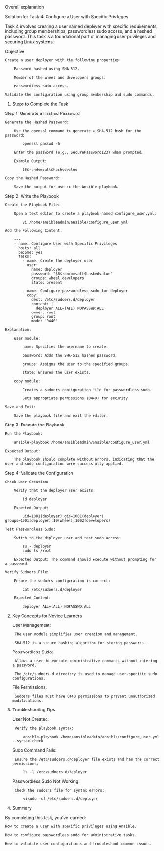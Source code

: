 Overall explanation

Solution for Task 4: Configure a User with Specific Privileges

Task 4 involves creating a user named deployer with specific requirements, including group memberships, passwordless sudo access, and a hashed password. This task is a foundational part of managing user privileges and securing Linux systems.

Objective

    Create a user deployer with the following properties:

        Password hashed using SHA-512.

        Member of the wheel and developers groups.

        Passwordless sudo access.

    Validate the configuration using group membership and sudo commands.

1. Steps to Complete the Task

Step 1: Generate a Hashed Password

    Generate the Hashed Password:

        Use the openssl command to generate a SHA-512 hash for the password:

            openssl passwd -6

        Enter the password (e.g., SecurePassword123) when prompted.

        Example Output:

            $6$randomsalt$hashedvalue

    Copy the Hashed Password:

        Save the output for use in the Ansible playbook.

Step 2: Write the Playbook

    Create the Playbook File:

        Open a text editor to create a playbook named configure_user.yml:

            vi /home/ansibleadmin/ansible/configure_user.yml

    Add the Following Content:

        ---
        - name: Configure User with Specific Privileges
          hosts: all
          become: yes
          tasks:
            - name: Create the deployer user
              user:
                name: deployer
                password: "$6$randomsalt$hashedvalue"
                groups: wheel,developers
                state: present
         
            - name: Configure passwordless sudo for deployer
              copy:
                dest: /etc/sudoers.d/deployer
                content: |
                  deployer ALL=(ALL) NOPASSWD:ALL
                owner: root
                group: root
                mode: '0440'

    Explanation:

        user module:

            name: Specifies the username to create.

            password: Adds the SHA-512 hashed password.

            groups: Assigns the user to the specified groups.

            state: Ensures the user exists.

        copy module:

            Creates a sudoers configuration file for passwordless sudo.

            Sets appropriate permissions (0440) for security.

    Save and Exit:

        Save the playbook file and exit the editor.

Step 3: Execute the Playbook

    Run the Playbook:

        ansible-playbook /home/ansibleadmin/ansible/configure_user.yml

    Expected Output:

        The playbook should complete without errors, indicating that the user and sudo configuration were successfully applied.

Step 4: Validate the Configuration

    Check User Creation:

        Verify that the deployer user exists:

            id deployer

        Expected Output:

            uid=1001(deployer) gid=1001(deployer) groups=1001(deployer),10(wheel),1002(developers)

    Test Passwordless Sudo:

        Switch to the deployer user and test sudo access:

            su - deployer
            sudo ls /root

        Expected Output: The command should execute without prompting for a password.

    Verify Sudoers File:

        Ensure the sudoers configuration is correct:

            cat /etc/sudoers.d/deployer

        Expected Content:

            deployer ALL=(ALL) NOPASSWD:ALL

2. Key Concepts for Novice Learners

    User Management:

        The user module simplifies user creation and management.

        SHA-512 is a secure hashing algorithm for storing passwords.

    Passwordless Sudo:

        Allows a user to execute administrative commands without entering a password.

        The /etc/sudoers.d directory is used to manage user-specific sudo configurations.

    File Permissions:

        Sudoers files must have 0440 permissions to prevent unauthorized modifications.

3. Troubleshooting Tips

    User Not Created:

        Verify the playbook syntax:

            ansible-playbook /home/ansibleadmin/ansible/configure_user.yml --syntax-check

    Sudo Command Fails:

        Ensure the /etc/sudoers.d/deployer file exists and has the correct permissions:

            ls -l /etc/sudoers.d/deployer

    Passwordless Sudo Not Working:

        Check the sudoers file for syntax errors:

            visudo -cf /etc/sudoers.d/deployer

4. Summary

By completing this task, you’ve learned:

    How to create a user with specific privileges using Ansible.

    How to configure passwordless sudo for administrative tasks.

    How to validate user configurations and troubleshoot common issues.
